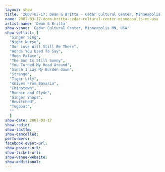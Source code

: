 ```yaml
---
layout: show
title: '2007-03-17: Dean & Britta - Cedar Cultural Center, Minneapolis MN, USA'
name: 2007-03-17-dean-britta-cedar-cultural-center-minneapolis-mn-usa
artist-name: 'Dean & Britta'
show-venue: 'Cedar Cultural Center, Minneapolis MN, USA'
show-setlist: [
  "Singer Sing",
  "Night Nurse",
  "Our Love Will Still Be There",
  "Words You Used To Say",
  "Moon Palace",
  "The Sun Is Still Sunny",
  "You Turned My Head Around",
  "Since I Lay My Burden Down",
  "Strange",
  "Tiger Lily",
  "Knives From Bavaria",
  "Chinatown",
  "Bonnie and Clyde",
  "Ginger Snaps",
  "Bewitched",
  "Tugboat",
  ""
  ]
show-date: 2007-03-17
show-radio: 
show-lastfm: 
show-cancelled: 
performers: 
facebook-event-url: 
show-poster-url: 
show-ticket-url: 
show-venue-website: 
show-additional: 
---
```


